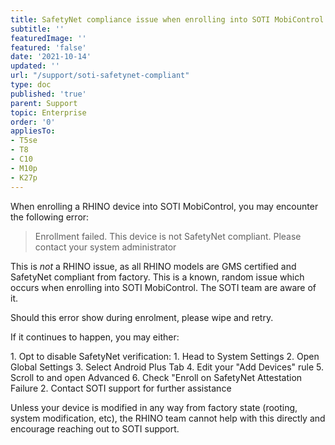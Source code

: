 ```yaml
---
title: SafetyNet compliance issue when enrolling into SOTI MobiControl
subtitle: ''
featuredImage: ''
featured: 'false'
date: '2021-10-14'
updated: ''
url: "/support/soti-safetynet-compliant"
type: doc
published: 'true'
parent: Support
topic: Enterprise
order: '0'
appliesTo:
- T5se
- T8
- C10
- M10p
- K27p
---
```


When enrolling a RHINO device into SOTI MobiControl, you may encounter the following error:

> Enrollment failed. This device is not SafetyNet compliant. Please contact your system administrator

This is _not_ a RHINO issue, as all RHINO models are GMS certified and SafetyNet compliant from factory. This is a known, random issue which occurs when enrolling into SOTI MobiControl. The SOTI team are aware of it.

Should this error show during enrolment, please wipe and retry.

If it continues to happen, you may either:

<div class="numbered-instructions" markdown="1">
1. Opt to disable SafetyNet verification:
  1. Head to System Settings
  2. Open Global Settings
  3. Select Android Plus Tab
  4. Edit your "Add Devices" rule
  5. Scroll to and open Advanced
  6. Check "Enroll on SafetyNet Attestation Failure
2. Contact SOTI support for further assistance
</div>

Unless your device is modified in any way from factory state (rooting, system modification, etc), the RHINO team cannot help with this directly and encourage reaching out to SOTI support.
